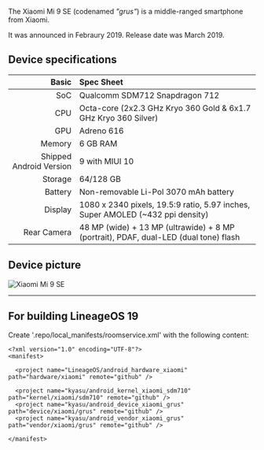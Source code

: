 The Xiaomi Mi 9 SE (codenamed _"grus"_) is a middle-ranged smartphone from Xiaomi.

It was announced in Febraury 2019. Release date was March 2019.

## Device specifications

Basic        | Spec Sheet
------------:|:-------------------------
SoC          | Qualcomm SDM712 Snapdragon 712
CPU          | Octa-core (2x2.3 GHz Kryo 360 Gold & 6x1.7 GHz Kryo 360 Silver)
GPU          | Adreno 616
Memory       | 6 GB RAM
Shipped Android Version | 9 with MIUI 10
Storage      | 64/128 GB
Battery      | Non-removable Li-Pol 3070 mAh battery
Display      | 1080 x 2340 pixels, 19.5:9 ratio, 5.97 inches, Super AMOLED (~432 ppi density)
Rear Camera  | 48 MP (wide) + 13 MP (ultrawide) + 8 MP (portrait), PDAF, dual-LED (dual tone) flash

## Device picture

![Xiaomi Mi 9 SE](https://vovomobiles.com/wp-content/uploads/2019/12/Xiaomi-Mi-9-SE-1.png "Xiaomi Mi 9 SE in Piano Black")

***

## For building LineageOS 19
Create '.repo/local_manifests/roomservice.xml' with the following content:
```
<?xml version="1.0" encoding="UTF-8"?>
<manifest>

  <project name="LineageOS/android_hardware_xiaomi" path="hardware/xiaomi" remote="github" />

  <project name="kyasu/android_kernel_xiaomi_sdm710" path="kernel/xiaomi/sdm710" remote="github" />
  <project name="kyasu/android_device_xiaomi_grus" path="device/xiaomi/grus" remote="github" />
  <project name="kyasu/android_vendor_xiaomi_grus" path="vendor/xiaomi/grus" remote="github" />

</manifest>
```
